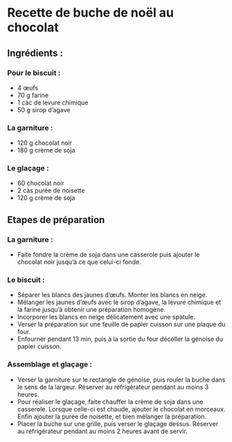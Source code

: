 # Recette de buche de noël au chocolat

## Ingrédients :

### Pour le biscuit :

* 4 œufs
* 70 g farine
* 1 càc de levure chimique
* 50 g sirop d’agave

### La garniture :

* 120 g chocolat noir
* 180 g crème de soja

### Le glaçage : 

* 60 chocolat noir
* 2 càs purée de noisette
* 120 g crème de soja

## Etapes de préparation

### La garniture :

* Faite fondre la crème de soja dans une casserole puis ajouter le chocolat noir jusqu’à ce que celui-ci fonde.

### Le biscuit :

* Séparer les blancs des jaunes d’œufs. Monter les blancs en neige.
* Mélanger les jaunes d’œufs avec le sirop d’agave, la levure chimique et la farine jusqu’à obtenir une préparation homogène.
* Incorporer les blancs en neige délicatement avec une spatule. 
* Verser la préparation sur une feuille de papier cuisson sur une plaque du four.
* Enfourner pendant 13 min, puis à la sortie du four décoller la génoise du papier cuisson.

### Assemblage et glaçage :

* Verser la garniture sur le rectangle de génoise, puis rouler la buche dans le sens de la largeur. Réserver au réfrigérateur pendant au moins 3 heures.
* Pour réaliser le glaçage, faite chauffer la crème de soja dans une casserole. Lorsque celle-ci est chaude, ajouter le chocolat en morceaux. Enfin ajouter la purée de noisette, et bien mélanger la préparation.
* Placer la buche sur une grille, puis verser le glaçage dessus. Réserver au réfrigérateur pendant au moins 2 heures avant de servir.
